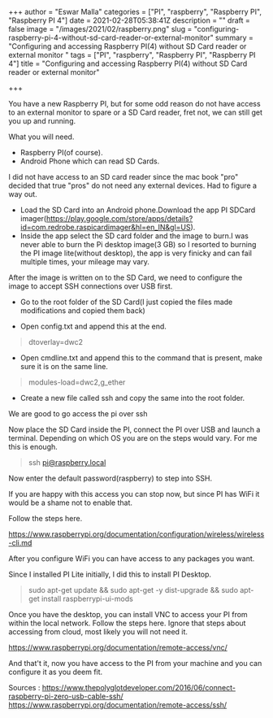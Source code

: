 +++
author = "Eswar Malla"
categories = ["PI", "raspberry", "Raspberry PI", "Raspberry PI 4"]
date = 2021-02-28T05:38:41Z
description = ""
draft = false
image = "/images/2021/02/raspberry.png"
slug = "configuring-raspberry-pi-4-without-sd-card-reader-or-external-monitor"
summary = "Configuring  and accessing Raspberry PI(4) without SD Card reader or external monitor "
tags = ["PI", "raspberry", "Raspberry PI", "Raspberry PI 4"]
title = "Configuring  and accessing Raspberry PI(4) without SD Card reader or external monitor"

+++


You have a new Raspberry PI, but for some odd reason do not have access to an external monitor to spare or a SD Card reader, fret not, we can still get you up and running. 

What you will need.

* Raspberry PI(of course). 
* Android Phone which can read SD Cards.

I did not have access to an SD card reader since the mac book "pro" decided that true "pros" do not need any external devices. Had to figure a way out.

* Load the SD Card into an Android phone.Download the app PI SDCard imager(https://play.google.com/store/apps/details?id=com.redrobe.raspicardimager&hl=en_IN&gl=US).
* Inside the app select the SD card folder and the image to burn.I was never able to burn the Pi desktop image(3 GB) so I resorted to burning the PI image lite(without desktop), the app is very finicky and can fail multiple times, your mileage may vary. 


After the image is written on to the SD Card, we need to configure the image to accept SSH connections over USB first.


* Go to the root folder of the SD Card(I just copied the files made modifications and copied them back)

* Open config.txt and append this at the end.

> dtoverlay=dwc2

* Open cmdline.txt and append this to the command that is present, make sure it is on the same line.

> modules-load=dwc2,g_ether

* Create a new file called ssh and copy the same into the root folder.

We are good to go access the pi over ssh

Now place the SD Card inside the PI, connect the PI over USB and launch a terminal. Depending on which OS you are on the steps would vary. For me this is enough.

> ssh pi@raspberry.local

Now enter the default password(raspberry) to step into SSH.

If you are happy with this access you can stop now, but since PI has WiFi it would be a shame not to enable that. 

Follow the steps here. 

https://www.raspberrypi.org/documentation/configuration/wireless/wireless-cli.md

After you configure WiFi you can have access to any packages you want. 

Since I installed PI Lite initially, I did this to install PI Desktop. 

> sudo apt-get update && sudo apt-get -y dist-upgrade && sudo apt-get install raspberrypi-ui-mods

Once you have the desktop, you can install VNC to access your PI from within the local network. Follow the steps here. Ignore that steps about accessing from cloud, most likely you will not need it. 

https://www.raspberrypi.org/documentation/remote-access/vnc/

And that't it, now you have access to the PI from your machine and you can configure it as you deem fit. 


Sources : https://www.thepolyglotdeveloper.com/2016/06/connect-raspberry-pi-zero-usb-cable-ssh/
https://www.raspberrypi.org/documentation/remote-access/ssh/







